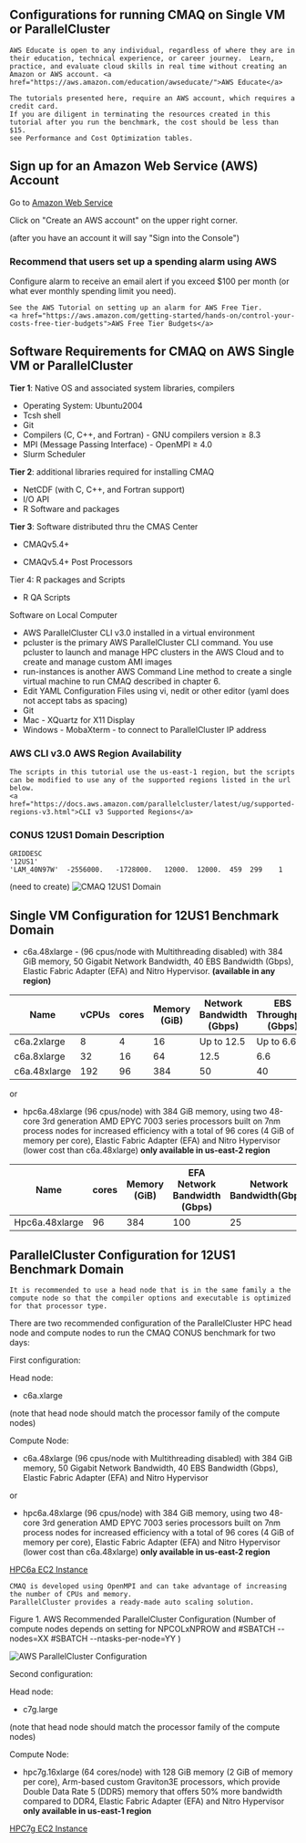 ## Configurations for running CMAQ on Single VM or ParallelCluster

```{note}
AWS Educate is open to any individual, regardless of where they are in their education, technical experience, or career journey.  Learn, practice, and evaluate cloud skills in real time without creating an Amazon or AWS account. <a href="https://aws.amazon.com/education/awseducate/">AWS Educate</a>
```

```{note}
The tutorials presented here, require an AWS account, which requires a credit card.
If you are diligent in terminating the resources created in this tutorial after you run the benchmark, the cost should be less than $15.
see Performance and Cost Optimization tables.
```

## Sign up for an Amazon Web Service (AWS) Account

Go to <a href="http://aws.amazon.com">Amazon Web Service</a>

Click on "Create an AWS account" on the upper right corner.

(after you have an account it will say "Sign into the Console")



### Recommend that users set up a spending alarm using AWS 

Configure alarm to receive an email alert if you exceed $100 per month (or what ever monthly spending limit you need).

```{seealso}
See the AWS Tutorial on setting up an alarm for AWS Free Tier.
<a href="https://aws.amazon.com/getting-started/hands-on/control-your-costs-free-tier-budgets">AWS Free Tier Budgets</a>
```

## Software Requirements for CMAQ on AWS Single VM or ParallelCluster

<b>Tier 1</b>: Native OS and associated system libraries, compilers

* Operating System: Ubuntu2004 
* Tcsh shell
* Git
* Compilers (C, C++, and Fortran) - GNU compilers version ≥ 8.3
* MPI (Message Passing Interface) -  OpenMPI ≥ 4.0
* Slurm Scheduler

<b>Tier 2</b>: additional libraries required for installing CMAQ 

* NetCDF (with C, C++, and Fortran support)
* I/O API
* R Software and packages

<b>Tier 3</b>: Software distributed thru the CMAS Center

* CMAQv5.4+

* CMAQv5.4+ Post Processors

Tier 4: R packages and Scripts

* R QA Scripts

Software on Local Computer

* AWS ParallelCluster CLI v3.0 installed in a virtual environment
* pcluster is the primary AWS ParallelCluster CLI command. You use pcluster to launch and manage HPC clusters in the AWS Cloud and to create and manage custom AMI images
* run-instances is another AWS Command Line method to create a single virtual machine to run CMAQ described in chapter 6.
* Edit YAML Configuration Files using vi, nedit or other editor (yaml does not accept tabs as spacing)
* Git
* Mac - XQuartz for X11 Display
* Windows - MobaXterm  - to connect to ParallelCluster IP address

### AWS CLI v3.0 AWS Region Availability


```{note}
The scripts in this tutorial use the us-east-1 region, but the scripts can be modified to use any of the supported regions listed in the url below.
<a href="https://docs.aws.amazon.com/parallelcluster/latest/ug/supported-regions-v3.html">CLI v3 Supported Regions</a>
```

### CONUS 12US1 Domain Description

```
GRIDDESC
'12US1'
'LAM_40N97W'  -2556000.   -1728000.   12000.  12000.  459  299    1
```
(need to create)
![CMAQ 12US1 Domain](../../qa_plots/tileplots/CMAQ_ACONC_12US1_Benchmark_Tileplot.png)


## Single VM Configuration for 12US1 Benchmark Domain

* c6a.48xlarge - (96 cpus/node with Multithreading disabled) with 384 GiB memory, 50 Gigabit Network Bandwidth, 40 EBS Bandwidth (Gbps), Elastic Fabric Adapter (EFA) and Nitro Hypervisor. <b>(available in any region)</b>

| Name 	     | vCPUs   | cores |  	Memory (GiB) | 	Network Bandwidth (Gbps) |	EBS Throughput (Gbps) |
| ---        | -----   | ---   |  ------------   |  ----------------------   |   ----------------------   |
|c6a.2xlarge | 	8      |   4	|      16        | 	Up to 12.5 	     |     Up to 6.6              |
|c6a.8xlarge |	32     |  16    |      64 	 |      12.5 	             |         6.6                |
|c6a.48xlarge |	192    |  96	|      384       |	50 		     |	40                        |

or

* hpc6a.48xlarge (96 cpus/node) with 384 GiB memory, using two 48-core 3rd generation AMD EPYC 7003 series processors built on 7nm process nodes for increased efficiency with a total of 96 cores (4 GiB of memory per core), Elastic Fabric Adapter (EFA) and Nitro Hypervisor (lower cost than c6a.48xlarge)  <b>only available in us-east-2 region</b>

| Name          | cores |        Memory (GiB) |  EFA Network Bandwidth (Gbps) |      Network Bandwidth(Gbps) |
| ---           | ---   |  ------------   |  ----------------------           |   ----------------------   |
| Hpc6a.48xlarge  | 96    |        384      |         100                       |               25           |


##  ParallelCluster Configuration for 12US1 Benchmark Domain

```{note}
It is recommended to use a head node that is in the same family a the compute node so that the compiler options and executable is optimized for that processor type.
```

There are two recommended configuration of the ParallelCluster HPC head node and compute nodes to run the CMAQ CONUS benchmark for two days:

First configuration:

Head node:

* c6a.xlarge

(note that head node should match the processor family of the compute nodes)

Compute Node:


* c6a.48xlarge (96 cpus/node with Multithreading disabled)
with 384 GiB memory, 50 Gigabit Network Bandwidth, 40 EBS Bandwidth (Gbps), Elastic Fabric Adapter (EFA) and Nitro Hypervisor

or

* hpc6a.48xlarge (96 cpus/node) with 384 GiB memory, using two 48-core 3rd generation AMD EPYC 7003 series processors built on 7nm process nodes for increased efficiency with a total of 96 cores (4 GiB of memory per core), Elastic Fabric Adapter (EFA) and Nitro Hypervisor (lower cost than c6a.48xlarge)  <b>only available in us-east-2 region</b>

<a href="https://aws.amazon.com/ec2/instance-types/hpc6/">HPC6a EC2 Instance</a>

```{note}
CMAQ is developed using OpenMPI and can take advantage of increasing the number of CPUs and memory. 
ParallelCluster provides a ready-made auto scaling solution.
```

Figure 1. AWS Recommended ParallelCluster Configuration (Number of compute nodes depends on setting for NPCOLxNPROW and #SBATCH --nodes=XX #SBATCH --ntasks-per-node=YY )

![AWS ParallelCluster Configuration](../../diagrams/aws_parallel_cluster.png)

Second configuration:

Head node:

* c7g.large

(note that head node should match the processor family of the compute nodes)

Compute Node:


* hpc7g.16xlarge (64 cores/node) with 128 GiB memory (2 GiB of memory per core), Arm-based custom Graviton3E processors, which provide Double Data Rate 5 (DDR5) memory that offers 50% more bandwidth compared to DDR4, Elastic Fabric Adapter (EFA) and Nitro Hypervisor <b>only available in us-east-1 region</b> 

<a href="https://aws.amazon.com/ec2/instance-types/hpc7g/">HPC7g EC2 Instance</a>





